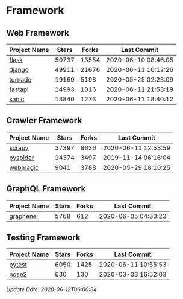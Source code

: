 # Framework

## Web Framework

| Project Name | Stars | Forks | Last Commit |
| ------------ | ----- | ----- | ----------- |
| [flask](https://github.com/pallets/flask) | 50737 | 13554 | 2020-06-10 08:46:05 |
| [django](https://github.com/django/django) | 49911 | 21676 | 2020-06-11 10:12:26 |
| [tornado](https://github.com/tornadoweb/tornado) | 19169 | 5198 | 2020-05-25 02:23:09 |
| [fastapi](https://github.com/tiangolo/fastapi) | 14993 | 1016 | 2020-06-11 21:53:19 |
| [sanic](https://github.com/huge-success/sanic) | 13840 | 1273 | 2020-06-11 18:40:12 |

## Crawler Framework

| Project Name | Stars | Forks | Last Commit |
| ------------ | ----- | ----- | ----------- |
| [scrapy](https://github.com/scrapy/scrapy) | 37397 | 8636 | 2020-06-11 12:53:59 |
| [pyspider](https://github.com/binux/pyspider) | 14374 | 3497 | 2019-11-14 06:16:04 |
| [webmagic](https://github.com/code4craft/webmagic) | 9041 | 3788 | 2020-05-29 18:10:25 |

## GraphQL Framework

| Project Name | Stars | Forks | Last Commit |
| ------------ | ----- | ----- | ----------- |
| [graphene](https://github.com/graphql-python/graphene) | 5768 | 612 | 2020-06-05 04:30:23 |

## Testing Framework

| Project Name | Stars | Forks | Last Commit |
| ------------ | ----- | ----- | ----------- |
| [pytest](https://github.com/pytest-dev/pytest) | 6050 | 1425 | 2020-06-11 10:55:53 |
| [nose2](https://github.com/nose-devs/nose2) | 630 | 130 | 2020-03-03 16:52:03 |

*Update Date: 2020-06-12T06:00:34*